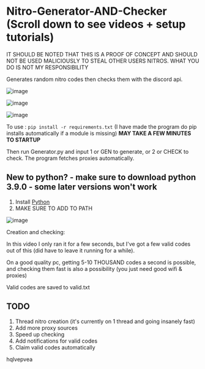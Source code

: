 # Nitro-Generator-AND-Checker (Scroll down to see videos + setup tutorials)

IT SHOULD BE NOTED THAT THIS IS A PROOF OF CONCEPT AND SHOULD NOT BE USED MALICIOUSLY TO STEAL OTHER USERS NITROS. WHAT YOU DO IS NOT MY RESPONSIBILITY 

Generates random nitro codes then checks them with the discord api.

![image](https://user-images.githubusercontent.com/116505654/197413858-d895a5e0-927b-4224-842a-aaf9ab30e6d4.png)

![image](https://user-images.githubusercontent.com/116505654/197413887-9cb1522f-59f6-4976-a964-c0c8cf534d65.png)

![image](https://user-images.githubusercontent.com/116505654/197413911-88b85b22-701b-4115-a49e-58a0fcd802d5.png)

To use : `pip install -r requirements.txt` (I have made the program do pip installs automatically if a module is missing) **MAY TAKE A FEW MINUTES TO STARTUP**

Then run Generator.py and input 1 or GEN to generate, or 2 or CHECK to check. The program fetches proxies automatically.

## New to python? - make sure to download python 3.9.0 - some later versions won't work
1. Install [Python](https://www.python.org/downloads/release/python-390/)
2. MAKE SURE TO ADD TO PATH

![image](https://user-images.githubusercontent.com/116505654/197410465-100289df-ad29-45cc-961d-577dc5107d24.png)

Creation and checking:

In this video I only ran it for a few seconds, but I've got a few valid codes out of this (did have to leave it running for a while). 

On a good quality pc, getting 5-10 THOUSAND codes a second is possible, and checking them fast is also a possibility (you just need good wifi & proxies)

Valid codes are saved to valid.txt 



## TODO
1. Thread nitro creation (it's currently on 1 thread and going insanely fast)
2. Add more proxy sources
3. Speed up checking
4. Add notifications for valid codes
5. Claim valid codes automatically

hqlvepvea